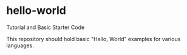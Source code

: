 # hello-world
Tutorial and Basic Starter Code

This repository should hold basic "Hello, World" examples for various languages.
